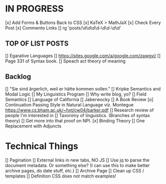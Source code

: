 # IN PROGRESS
[x] Add Forms & Buttons Back to CSS
[x] KaTeX > MathJaX
[x] Check Every Post
[x] Commento Links
[] rg 'posts/\d\d\d\d-\d\d-\d\d'

## TOP OF LIST POSTS
[] Egarative Languages
[] https://sites.google.com/a/google.com/zawgyi/
[] Page 331 of Syntax book.
[] Speach act theory of meaning

## Backlog
[] "Sie sind ärgerlich, weil er hätte kommen sollen."
[] Kripke Semantics and Modal Logic
[] My Linguistics Program
[] Why write blog, yo?
[] Field Semantics
[] Language of California
[] Jaberwocky
[] A Book Review
[o] Continuation Passing Style in Natural Language viz. Montegue
   https://www.cs.bham.ac.uk/~hxt/cw04/barker.pdf
[] Research review of people I'm interested in
[] Taxonimy of linguistics. (Branches of syntax theory)
[] Get more into that proof on NPI.
[x] Binding Theory
[] One Replacement with Adjuncts

# Technical Things
[] Pagination
[] External links in new tabs, NO JS
[] Use jq to parse the document metadata. Or something else?
   (I can use this to make better archive pages, do date stuff, etc.)
[] Archive Page
[] Clean up CSS / templates
[] Definition CSS does not match examples!
